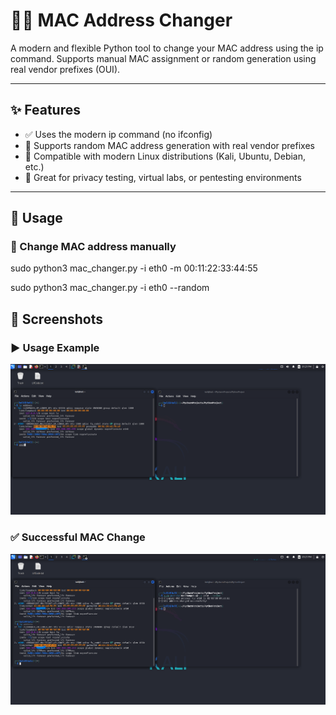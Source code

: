 # 🕵️‍♂️ MAC Address Changer

A modern and flexible Python tool to change your MAC address using the ip command.
Supports manual MAC assignment or random generation using real vendor prefixes (OUI).

---

## ✨ Features

- ✅ Uses the modern ip command (no ifconfig)
- 🎲 Supports random MAC address generation with real vendor prefixes
- 📌 Compatible with modern Linux distributions (Kali, Ubuntu, Debian, etc.)
- 🧪 Great for privacy testing, virtual labs, or pentesting environments

---

## 🚀 Usage

### 🔧 Change MAC address manually


sudo python3 mac_changer.py -i eth0 -m 00:11:22:33:44:55

sudo python3 mac_changer.py -i eth0 --random

## 🔎 Screenshots

### ▶️ Usage Example
![Usage](./screenshots/usage.png)

### ✅ Successful MAC Change
![Success](./screenshots/success.png)
